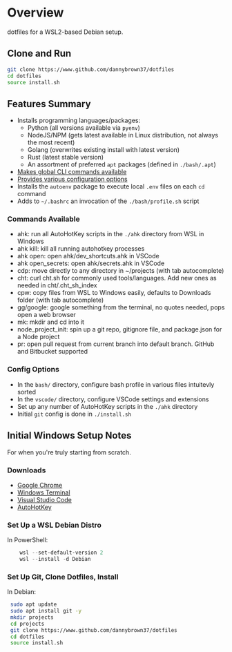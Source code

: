 # Overview

dotfiles for a WSL2-based Debian setup.

## Clone and Run

``` bash
git clone https://www.github.com/dannybrown37/dotfiles
cd dotfiles
source install.sh
```

## Features Summary

* Installs programming languages/packages:
  * Python (all versions available via `pyenv`)
  * NodeJS/NPM (gets latest available in Linux distribution, not always the most recent)
  * Golang (overwrites existing install with latest version)
  * Rust (latest stable version)
  * An assortment of preferred `apt` packages (defined in `./bash/.apt`)
* [Makes global CLI commands available](#commands-available)
* [Provides various configuration options](#config-options)
* Installs the `autoenv` package to execute local `.env` files on each `cd` command
* Adds to `~/.bashrc` an invocation of the `./bash/profile.sh` script

### Commands Available

* ahk: run all AutoHotKey scripts in the `./ahk` directory from WSL in Windows
* ahk kill: kill all running autohotkey processes
* ahk open: open ahk/dev_shortcuts.ahk in VSCode
* ahk open_secrets: open ahk/secrets.ahk in VSCode
* cdp: move directly to any directory in ~/projects (with tab autocomplete)
* cht: curl cht.sh for commonly used tools/languages. Add new ones as needed in cht/.cht_sh_index
* cpw: copy files from WSL to Windows easily, defaults to Downloads folder (with tab autocomplete)
* gg/google: google something from the terminal, no quotes needed, pops open a web browser
* mk: mkdir and cd into it
* node_project_init: spin up a git repo, gitignore file, and package.json for a Node project
* pr: open pull request from current branch into default branch. GitHub and Bitbucket supported

### Config Options

* In the `bash/` directory, configure bash profile in various files intuitevly sorted
* In the `vscode/` directory, configure VSCode settings and extensions
* Set up any number of AutoHotKey scripts in the `./ahk` directory
* Initial `git` config is done in `./install.sh`

## Initial Windows Setup Notes

For when you're truly starting from scratch.

### Downloads

* [Google Chrome](https://www.google.com/search?q=google+chrome+download)
* [Windows Terminal](https://www.google.com/search?q=windows+terminal+download)
* [Visual Studio Code](https://www.google.com/search?q=vs+code+download)
* [AutoHotKey](https://www.autohotkey.com/download/)

### Set Up a WSL Debian Distro

In PowerShell:

``` powershell
    wsl --set-default-version 2
    wsl --install -d Debian
```

### Set Up Git, Clone Dotfiles, Install

In Debian:

``` bash
 sudo apt update
 sudo apt install git -y
 mkdir projects
 cd projects
 git clone https://www.github.com/dannybrown37/dotfiles
 cd dotfiles
 source install.sh
```
